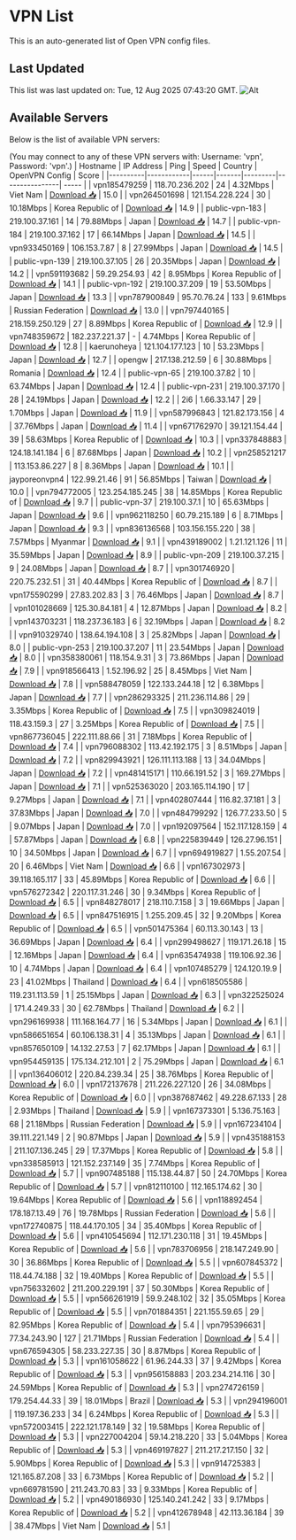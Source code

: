 # VPN List

This is an auto-generated list of Open VPN config files.

## Last Updated

This list was last updated on: Tue, 12 Aug 2025 07:43:20 GMT.
![Alt](https://repobeats.axiom.co/api/embed/186b98318ef1479477931607c1ad7d823f12451f.svg "Repobeats analytics image")

## Available Servers

Below is the list of available VPN servers:

(You may connect to any of these VPN servers with: Username: 'vpn', Password: 'vpn'.)
| Hostname | IP Address | Ping | Speed | Country | OpenVPN Config | Score |
|----------|------------|------|-------|---------|----------------| ----- |
| vpn185479259 | 118.70.236.202 | 24 | 4.32Mbps | Viet Nam | [Download 📥](./configs/server_0_VN.ovpn) | 15.0 |
| vpn264501698 | 121.154.228.224 | 30 | 10.18Mbps | Korea Republic of | [Download 📥](./configs/server_1_KR.ovpn) | 14.9 |
| public-vpn-183 | 219.100.37.161 | 14 | 79.88Mbps | Japan | [Download 📥](./configs/server_2_JP.ovpn) | 14.7 |
| public-vpn-184 | 219.100.37.162 | 17 | 66.14Mbps | Japan | [Download 📥](./configs/server_3_JP.ovpn) | 14.5 |
| vpn933450169 | 106.153.7.87 | 8 | 27.99Mbps | Japan | [Download 📥](./configs/server_4_JP.ovpn) | 14.5 |
| public-vpn-139 | 219.100.37.105 | 26 | 20.35Mbps | Japan | [Download 📥](./configs/server_5_JP.ovpn) | 14.2 |
| vpn591193682 | 59.29.254.93 | 42 | 8.95Mbps | Korea Republic of | [Download 📥](./configs/server_6_KR.ovpn) | 14.1 |
| public-vpn-192 | 219.100.37.209 | 19 | 53.50Mbps | Japan | [Download 📥](./configs/server_7_JP.ovpn) | 13.3 |
| vpn787900849 | 95.70.76.24 | 133 | 9.61Mbps | Russian Federation | [Download 📥](./configs/server_8_RU.ovpn) | 13.0 |
| vpn797440165 | 218.159.250.129 | 27 | 8.89Mbps | Korea Republic of | [Download 📥](./configs/server_9_KR.ovpn) | 12.9 |
| vpn748359672 | 182.237.221.37 | - | 4.74Mbps | Korea Republic of | [Download 📥](./configs/server_10_KR.ovpn) | 12.8 |
| kaerunoheya | 121.104.177.123 | 10 | 53.23Mbps | Japan | [Download 📥](./configs/server_11_JP.ovpn) | 12.7 |
| opengw | 217.138.212.59 | 6 | 30.88Mbps | Romania | [Download 📥](./configs/server_12_RO.ovpn) | 12.4 |
| public-vpn-65 | 219.100.37.82 | 10 | 63.74Mbps | Japan | [Download 📥](./configs/server_13_JP.ovpn) | 12.4 |
| public-vpn-231 | 219.100.37.170 | 28 | 24.19Mbps | Japan | [Download 📥](./configs/server_14_JP.ovpn) | 12.2 |
| 2i6 | 1.66.33.147 | 29 | 1.70Mbps | Japan | [Download 📥](./configs/server_15_JP.ovpn) | 11.9 |
| vpn587996843 | 121.82.173.156 | 4 | 37.76Mbps | Japan | [Download 📥](./configs/server_16_JP.ovpn) | 11.4 |
| vpn671762970 | 39.121.154.44 | 39 | 58.63Mbps | Korea Republic of | [Download 📥](./configs/server_17_KR.ovpn) | 10.3 |
| vpn337848883 | 124.18.141.184 | 6 | 87.68Mbps | Japan | [Download 📥](./configs/server_18_JP.ovpn) | 10.2 |
| vpn258521217 | 113.153.86.227 | 8 | 8.36Mbps | Japan | [Download 📥](./configs/server_19_JP.ovpn) | 10.1 |
| jayporeonvpn4 | 122.99.21.46 | 91 | 56.85Mbps | Taiwan | [Download 📥](./configs/server_20_TW.ovpn) | 10.0 |
| vpn794772005 | 123.254.185.245 | 38 | 14.85Mbps | Korea Republic of | [Download 📥](./configs/server_21_KR.ovpn) | 9.7 |
| public-vpn-37 | 219.100.37.1 | 10 | 65.63Mbps | Japan | [Download 📥](./configs/server_22_JP.ovpn) | 9.6 |
| vpn962118250 | 60.79.215.189 | 6 | 8.71Mbps | Japan | [Download 📥](./configs/server_23_JP.ovpn) | 9.3 |
| vpn836136568 | 103.156.155.220 | 38 | 7.57Mbps | Myanmar | [Download 📥](./configs/server_24_MM.ovpn) | 9.1 |
| vpn439189002 | 1.21.121.126 | 11 | 35.59Mbps | Japan | [Download 📥](./configs/server_25_JP.ovpn) | 8.9 |
| public-vpn-209 | 219.100.37.215 | 9 | 24.08Mbps | Japan | [Download 📥](./configs/server_26_JP.ovpn) | 8.7 |
| vpn301746920 | 220.75.232.51 | 31 | 40.44Mbps | Korea Republic of | [Download 📥](./configs/server_27_KR.ovpn) | 8.7 |
| vpn175590299 | 27.83.202.83 | 3 | 76.46Mbps | Japan | [Download 📥](./configs/server_28_JP.ovpn) | 8.7 |
| vpn101028669 | 125.30.84.181 | 4 | 12.87Mbps | Japan | [Download 📥](./configs/server_29_JP.ovpn) | 8.2 |
| vpn143703231 | 118.237.36.183 | 6 | 32.19Mbps | Japan | [Download 📥](./configs/server_30_JP.ovpn) | 8.2 |
| vpn910329740 | 138.64.194.108 | 3 | 25.82Mbps | Japan | [Download 📥](./configs/server_31_JP.ovpn) | 8.0 |
| public-vpn-253 | 219.100.37.207 | 11 | 23.54Mbps | Japan | [Download 📥](./configs/server_32_JP.ovpn) | 8.0 |
| vpn358380061 | 118.154.9.31 | 3 | 73.86Mbps | Japan | [Download 📥](./configs/server_33_JP.ovpn) | 7.9 |
| vpn918566413 | 1.52.196.92 | 25 | 8.45Mbps | Viet Nam | [Download 📥](./configs/server_34_VN.ovpn) | 7.8 |
| vpn588478059 | 122.133.244.18 | 12 | 6.38Mbps | Japan | [Download 📥](./configs/server_35_JP.ovpn) | 7.7 |
| vpn286293325 | 211.236.114.86 | 29 | 3.35Mbps | Korea Republic of | [Download 📥](./configs/server_36_KR.ovpn) | 7.5 |
| vpn309824019 | 118.43.159.3 | 27 | 3.25Mbps | Korea Republic of | [Download 📥](./configs/server_37_KR.ovpn) | 7.5 |
| vpn867736045 | 222.111.88.66 | 31 | 7.18Mbps | Korea Republic of | [Download 📥](./configs/server_38_KR.ovpn) | 7.4 |
| vpn796088302 | 113.42.192.175 | 3 | 8.51Mbps | Japan | [Download 📥](./configs/server_39_JP.ovpn) | 7.2 |
| vpn829943921 | 126.111.113.188 | 13 | 34.04Mbps | Japan | [Download 📥](./configs/server_40_JP.ovpn) | 7.2 |
| vpn481415171 | 110.66.191.52 | 3 | 169.27Mbps | Japan | [Download 📥](./configs/server_41_JP.ovpn) | 7.1 |
| vpn525363020 | 203.165.114.190 | 17 | 9.27Mbps | Japan | [Download 📥](./configs/server_42_JP.ovpn) | 7.1 |
| vpn402807444 | 116.82.37.181 | 3 | 37.83Mbps | Japan | [Download 📥](./configs/server_43_JP.ovpn) | 7.0 |
| vpn484799292 | 126.77.233.50 | 5 | 9.07Mbps | Japan | [Download 📥](./configs/server_44_JP.ovpn) | 7.0 |
| vpn192097564 | 152.117.128.159 | 4 | 57.87Mbps | Japan | [Download 📥](./configs/server_45_JP.ovpn) | 6.8 |
| vpn225839449 | 126.27.96.151 | 10 | 34.50Mbps | Japan | [Download 📥](./configs/server_46_JP.ovpn) | 6.7 |
| vpn694919827 | 1.55.207.54 | 20 | 6.46Mbps | Viet Nam | [Download 📥](./configs/server_47_VN.ovpn) | 6.6 |
| vpn167302973 | 39.118.165.117 | 33 | 45.89Mbps | Korea Republic of | [Download 📥](./configs/server_48_KR.ovpn) | 6.6 |
| vpn576272342 | 220.117.31.246 | 30 | 9.34Mbps | Korea Republic of | [Download 📥](./configs/server_49_KR.ovpn) | 6.5 |
| vpn848278017 | 218.110.7.158 | 3 | 19.66Mbps | Japan | [Download 📥](./configs/server_50_JP.ovpn) | 6.5 |
| vpn847516915 | 1.255.209.45 | 32 | 9.20Mbps | Korea Republic of | [Download 📥](./configs/server_51_KR.ovpn) | 6.5 |
| vpn501475364 | 60.113.30.143 | 13 | 36.69Mbps | Japan | [Download 📥](./configs/server_52_JP.ovpn) | 6.4 |
| vpn299498627 | 119.171.26.18 | 15 | 12.16Mbps | Japan | [Download 📥](./configs/server_53_JP.ovpn) | 6.4 |
| vpn635474938 | 119.106.92.36 | 10 | 4.74Mbps | Japan | [Download 📥](./configs/server_54_JP.ovpn) | 6.4 |
| vpn107485279 | 124.120.19.9 | 23 | 41.02Mbps | Thailand | [Download 📥](./configs/server_55_TH.ovpn) | 6.4 |
| vpn618505586 | 119.231.113.59 | 1 | 25.15Mbps | Japan | [Download 📥](./configs/server_56_JP.ovpn) | 6.3 |
| vpn322525024 | 171.4.249.33 | 30 | 62.78Mbps | Thailand | [Download 📥](./configs/server_57_TH.ovpn) | 6.2 |
| vpn296169938 | 111.168.164.77 | 16 | 5.34Mbps | Japan | [Download 📥](./configs/server_58_JP.ovpn) | 6.1 |
| vpn586651654 | 60.106.138.31 | 4 | 35.13Mbps | Japan | [Download 📥](./configs/server_59_JP.ovpn) | 6.1 |
| vpn857650109 | 14.132.27.53 | 7 | 62.17Mbps | Japan | [Download 📥](./configs/server_60_JP.ovpn) | 6.1 |
| vpn954459135 | 175.134.212.101 | 2 | 75.29Mbps | Japan | [Download 📥](./configs/server_61_JP.ovpn) | 6.1 |
| vpn136406012 | 220.84.239.34 | 25 | 38.76Mbps | Korea Republic of | [Download 📥](./configs/server_62_KR.ovpn) | 6.0 |
| vpn172137678 | 211.226.227.120 | 26 | 34.08Mbps | Korea Republic of | [Download 📥](./configs/server_63_KR.ovpn) | 6.0 |
| vpn387687462 | 49.228.67.133 | 28 | 2.93Mbps | Thailand | [Download 📥](./configs/server_64_TH.ovpn) | 5.9 |
| vpn167373301 | 5.136.75.163 | 68 | 21.18Mbps | Russian Federation | [Download 📥](./configs/server_65_RU.ovpn) | 5.9 |
| vpn167234104 | 39.111.221.149 | 2 | 90.87Mbps | Japan | [Download 📥](./configs/server_66_JP.ovpn) | 5.9 |
| vpn435188153 | 211.107.136.245 | 29 | 17.37Mbps | Korea Republic of | [Download 📥](./configs/server_67_KR.ovpn) | 5.8 |
| vpn338585913 | 121.152.237.149 | 35 | 7.74Mbps | Korea Republic of | [Download 📥](./configs/server_68_KR.ovpn) | 5.7 |
| vpn907485188 | 115.138.44.87 | 50 | 24.70Mbps | Korea Republic of | [Download 📥](./configs/server_69_KR.ovpn) | 5.7 |
| vpn812110100 | 112.165.174.62 | 30 | 19.64Mbps | Korea Republic of | [Download 📥](./configs/server_70_KR.ovpn) | 5.6 |
| vpn118892454 | 178.187.13.49 | 76 | 19.78Mbps | Russian Federation | [Download 📥](./configs/server_71_RU.ovpn) | 5.6 |
| vpn172740875 | 118.44.170.105 | 34 | 35.40Mbps | Korea Republic of | [Download 📥](./configs/server_72_KR.ovpn) | 5.6 |
| vpn410545694 | 112.171.230.118 | 31 | 19.45Mbps | Korea Republic of | [Download 📥](./configs/server_73_KR.ovpn) | 5.6 |
| vpn783706956 | 218.147.249.90 | 30 | 36.86Mbps | Korea Republic of | [Download 📥](./configs/server_74_KR.ovpn) | 5.5 |
| vpn607845372 | 118.44.74.188 | 32 | 19.40Mbps | Korea Republic of | [Download 📥](./configs/server_75_KR.ovpn) | 5.5 |
| vpn756332602 | 211.200.229.191 | 37 | 50.30Mbps | Korea Republic of | [Download 📥](./configs/server_76_KR.ovpn) | 5.5 |
| vpn566261919 | 59.9.248.102 | 32 | 35.05Mbps | Korea Republic of | [Download 📥](./configs/server_77_KR.ovpn) | 5.5 |
| vpn701884351 | 221.155.59.65 | 29 | 82.95Mbps | Korea Republic of | [Download 📥](./configs/server_78_KR.ovpn) | 5.4 |
| vpn795396631 | 77.34.243.90 | 127 | 21.71Mbps | Russian Federation | [Download 📥](./configs/server_79_RU.ovpn) | 5.4 |
| vpn676594305 | 58.233.227.35 | 30 | 8.87Mbps | Korea Republic of | [Download 📥](./configs/server_80_KR.ovpn) | 5.3 |
| vpn161058622 | 61.96.244.33 | 37 | 9.42Mbps | Korea Republic of | [Download 📥](./configs/server_81_KR.ovpn) | 5.3 |
| vpn956158883 | 203.234.214.116 | 30 | 24.59Mbps | Korea Republic of | [Download 📥](./configs/server_82_KR.ovpn) | 5.3 |
| vpn274726159 | 179.254.44.33 | 39 | 18.01Mbps | Brazil | [Download 📥](./configs/server_83_BR.ovpn) | 5.3 |
| vpn294196001 | 119.197.36.233 | 34 | 6.24Mbps | Korea Republic of | [Download 📥](./configs/server_84_KR.ovpn) | 5.3 |
| vpn572003415 | 222.121.178.149 | 32 | 19.58Mbps | Korea Republic of | [Download 📥](./configs/server_85_KR.ovpn) | 5.3 |
| vpn227004204 | 59.14.218.220 | 33 | 5.04Mbps | Korea Republic of | [Download 📥](./configs/server_86_KR.ovpn) | 5.3 |
| vpn469197827 | 211.217.217.150 | 32 | 5.90Mbps | Korea Republic of | [Download 📥](./configs/server_87_KR.ovpn) | 5.3 |
| vpn914725383 | 121.165.87.208 | 33 | 6.73Mbps | Korea Republic of | [Download 📥](./configs/server_88_KR.ovpn) | 5.2 |
| vpn669781590 | 211.243.70.83 | 33 | 9.33Mbps | Korea Republic of | [Download 📥](./configs/server_89_KR.ovpn) | 5.2 |
| vpn490186930 | 125.140.241.242 | 33 | 9.17Mbps | Korea Republic of | [Download 📥](./configs/server_90_KR.ovpn) | 5.2 |
| vpn412678948 | 42.113.36.184 | 39 | 38.47Mbps | Viet Nam | [Download 📥](./configs/server_91_VN.ovpn) | 5.1 |
